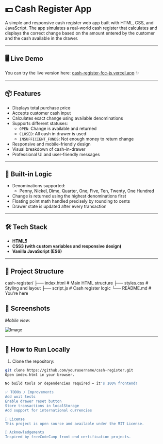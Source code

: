 # 💵 Cash Register App

A simple and responsive cash register web app built with HTML, CSS, and JavaScript. The app simulates a real-world cash register that calculates and displays the correct change based on the amount entered by the customer and the cash available in the drawer.

---

## 🖥️ Live Demo

You can try the live version here: [cash-register-fcc-js.vercel.app](https://cash-register-fcc-js.vercel.app/) ✨

---

## 📦 Features

- Displays total purchase price
- Accepts customer cash input
- Calculates exact change using available denominations
- Supports different statuses:
  - `OPEN`: Change is available and returned
  - `CLOSED`: All cash in drawer is used
  - `INSUFFICIENT_FUNDS`: Not enough money to return change
- Responsive and mobile-friendly design
- Visual breakdown of cash-in-drawer
- Professional UI and user-friendly messages

---

## 🧮 Built-in Logic

- Denominations supported:
  - Penny, Nickel, Dime, Quarter, One, Five, Ten, Twenty, One Hundred
- Change is returned using the highest denominations first
- Floating point math handled precisely by rounding to cents
- Drawer state is updated after every transaction

---

## 🛠️ Tech Stack

- **HTML5**
- **CSS3 (with custom variables and responsive design)**
- **Vanilla JavaScript (ES6)**

---

## 📁 Project Structure

cash-register/
├── index.html # Main HTML structure
├── styles.css # Styling and layout
├── script.js # Cash register logic
└── README.md # You're here

## 📸 Screenshots

_Mobile view:_

![Image](https://github.com/user-attachments/assets/892cf4c8-381e-463b-a91e-5767018acd26)

---

## 🚀 How to Run Locally

1. Clone the repository:

```bash
git clone https://github.com/yourusername/cash-register.git
Open index.html in your browser.

No build tools or dependencies required — it's 100% frontend!

✅ TODOs / Improvements
Add unit tests
Enable drawer reset button
Store transactions in localStorage
Add support for international currencies

📄 License
This project is open source and available under the MIT License.

🙌 Acknowledgements
Inspired by freeCodeCamp front-end certification projects.

```
